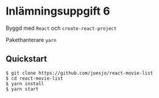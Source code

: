# Inlämningsuppgift 6

Byggd med `React` och `create-react-project`

Pakethanterare `yarn`

## Quickstart

```
$ git clone https://github.com/joesjo/react-movie-list
$ cd react-movie-list
$ yarn install
$ yarn start
```